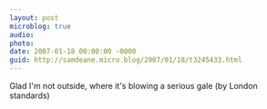 ```yaml
---
layout: post
microblog: true
audio: 
photo: 
date: 2007-01-18 00:00:00 -0000
guid: http://samdeane.micro.blog/2007/01/18/t3245433.html
---
```

Glad I'm not outside, where it's blowing a serious gale (by London standards)
